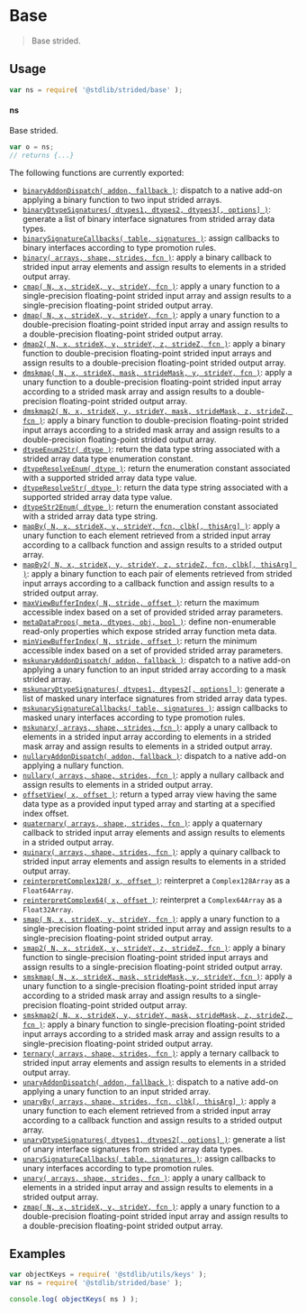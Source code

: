 <!--

@license Apache-2.0

Copyright (c) 2020 The Stdlib Authors.

Licensed under the Apache License, Version 2.0 (the "License");
you may not use this file except in compliance with the License.
You may obtain a copy of the License at

   http://www.apache.org/licenses/LICENSE-2.0

Unless required by applicable law or agreed to in writing, software
distributed under the License is distributed on an "AS IS" BASIS,
WITHOUT WARRANTIES OR CONDITIONS OF ANY KIND, either express or implied.
See the License for the specific language governing permissions and
limitations under the License.

-->

# Base

> Base strided.

<section class="usage">

## Usage

```javascript
var ns = require( '@stdlib/strided/base' );
```

#### ns

Base strided.

```javascript
var o = ns;
// returns {...}
```

The following functions are currently exported:

<!-- <toc pattern="*"> -->

<div class="namespace-toc">

-   <span class="signature">[`binaryAddonDispatch( addon, fallback )`][@stdlib/strided/base/binary-addon-dispatch]</span><span class="delimiter">: </span><span class="description">dispatch to a native add-on applying a binary function to two input strided arrays.</span>
-   <span class="signature">[`binaryDtypeSignatures( dtypes1, dtypes2, dtypes3[, options] )`][@stdlib/strided/base/binary-dtype-signatures]</span><span class="delimiter">: </span><span class="description">generate a list of binary interface signatures from strided array data types.</span>
-   <span class="signature">[`binarySignatureCallbacks( table, signatures )`][@stdlib/strided/base/binary-signature-callbacks]</span><span class="delimiter">: </span><span class="description">assign callbacks to binary interfaces according to type promotion rules.</span>
-   <span class="signature">[`binary( arrays, shape, strides, fcn )`][@stdlib/strided/base/binary]</span><span class="delimiter">: </span><span class="description">apply a binary callback to strided input array elements and assign results to elements in a strided output array.</span>
-   <span class="signature">[`cmap( N, x, strideX, y, strideY, fcn )`][@stdlib/strided/base/cmap]</span><span class="delimiter">: </span><span class="description">apply a unary function to a single-precision floating-point strided input array and assign results to a single-precision floating-point strided output array.</span>
-   <span class="signature">[`dmap( N, x, strideX, y, strideY, fcn )`][@stdlib/strided/base/dmap]</span><span class="delimiter">: </span><span class="description">apply a unary function to a double-precision floating-point strided input array and assign results to a double-precision floating-point strided output array.</span>
-   <span class="signature">[`dmap2( N, x, strideX, y, strideY, z, strideZ, fcn )`][@stdlib/strided/base/dmap2]</span><span class="delimiter">: </span><span class="description">apply a binary function to double-precision floating-point strided input arrays and assign results to a double-precision floating-point strided output array.</span>
-   <span class="signature">[`dmskmap( N, x, strideX, mask, strideMask, y, strideY, fcn )`][@stdlib/strided/base/dmskmap]</span><span class="delimiter">: </span><span class="description">apply a unary function to a double-precision floating-point strided input array according to a strided mask array and assign results to a double-precision floating-point strided output array.</span>
-   <span class="signature">[`dmskmap2( N, x, strideX, y, strideY, mask, strideMask, z, strideZ, fcn )`][@stdlib/strided/base/dmskmap2]</span><span class="delimiter">: </span><span class="description">apply a binary function to double-precision floating-point strided input arrays according to a strided mask array and assign results to a double-precision floating-point strided output array.</span>
-   <span class="signature">[`dtypeEnum2Str( dtype )`][@stdlib/strided/base/dtype-enum2str]</span><span class="delimiter">: </span><span class="description">return the data type string associated with a strided array data type enumeration constant.</span>
-   <span class="signature">[`dtypeResolveEnum( dtype )`][@stdlib/strided/base/dtype-resolve-enum]</span><span class="delimiter">: </span><span class="description">return the enumeration constant associated with a supported strided array data type value.</span>
-   <span class="signature">[`dtypeResolveStr( dtype )`][@stdlib/strided/base/dtype-resolve-str]</span><span class="delimiter">: </span><span class="description">return the data type string associated with a supported strided array data type value.</span>
-   <span class="signature">[`dtypeStr2Enum( dtype )`][@stdlib/strided/base/dtype-str2enum]</span><span class="delimiter">: </span><span class="description">return the enumeration constant associated with a strided array data type string.</span>
-   <span class="signature">[`mapBy( N, x, strideX, y, strideY, fcn, clbk[, thisArg] )`][@stdlib/strided/base/map-by]</span><span class="delimiter">: </span><span class="description">apply a unary function to each element retrieved from a strided input array according to a callback function and assign results to a strided output array.</span>
-   <span class="signature">[`mapBy2( N, x, strideX, y, strideY, z, strideZ, fcn, clbk[, thisArg] )`][@stdlib/strided/base/map-by2]</span><span class="delimiter">: </span><span class="description">apply a binary function to each pair of elements retrieved from strided input arrays according to a callback function and assign results to a strided output array.</span>
-   <span class="signature">[`maxViewBufferIndex( N, stride, offset )`][@stdlib/strided/base/max-view-buffer-index]</span><span class="delimiter">: </span><span class="description">return the maximum accessible index based on a set of provided strided array parameters.</span>
-   <span class="signature">[`metaDataProps( meta, dtypes, obj, bool )`][@stdlib/strided/base/meta-data-props]</span><span class="delimiter">: </span><span class="description">define non-enumerable read-only properties which expose strided array function meta data.</span>
-   <span class="signature">[`minViewBufferIndex( N, stride, offset )`][@stdlib/strided/base/min-view-buffer-index]</span><span class="delimiter">: </span><span class="description">return the minimum accessible index based on a set of provided strided array parameters.</span>
-   <span class="signature">[`mskunaryAddonDispatch( addon, fallback )`][@stdlib/strided/base/mskunary-addon-dispatch]</span><span class="delimiter">: </span><span class="description">dispatch to a native add-on applying a unary function to an input strided array according to a mask strided array.</span>
-   <span class="signature">[`mskunaryDtypeSignatures( dtypes1, dtypes2[, options] )`][@stdlib/strided/base/mskunary-dtype-signatures]</span><span class="delimiter">: </span><span class="description">generate a list of masked unary interface signatures from strided array data types.</span>
-   <span class="signature">[`mskunarySignatureCallbacks( table, signatures )`][@stdlib/strided/base/mskunary-signature-callbacks]</span><span class="delimiter">: </span><span class="description">assign callbacks to masked unary interfaces according to type promotion rules.</span>
-   <span class="signature">[`mskunary( arrays, shape, strides, fcn )`][@stdlib/strided/base/mskunary]</span><span class="delimiter">: </span><span class="description">apply a unary callback to elements in a strided input array according to elements in a strided mask array and assign results to elements in a strided output array.</span>
-   <span class="signature">[`nullaryAddonDispatch( addon, fallback )`][@stdlib/strided/base/nullary-addon-dispatch]</span><span class="delimiter">: </span><span class="description">dispatch to a native add-on applying a nullary function.</span>
-   <span class="signature">[`nullary( arrays, shape, strides, fcn )`][@stdlib/strided/base/nullary]</span><span class="delimiter">: </span><span class="description">apply a nullary callback and assign results to elements in a strided output array.</span>
-   <span class="signature">[`offsetView( x, offset )`][@stdlib/strided/base/offset-view]</span><span class="delimiter">: </span><span class="description">return a typed array view having the same data type as a provided input typed array and starting at a specified index offset.</span>
-   <span class="signature">[`quaternary( arrays, shape, strides, fcn )`][@stdlib/strided/base/quaternary]</span><span class="delimiter">: </span><span class="description">apply a quaternary callback to strided input array elements and assign results to elements in a strided output array.</span>
-   <span class="signature">[`quinary( arrays, shape, strides, fcn )`][@stdlib/strided/base/quinary]</span><span class="delimiter">: </span><span class="description">apply a quinary callback to strided input array elements and assign results to elements in a strided output array.</span>
-   <span class="signature">[`reinterpretComplex128( x, offset )`][@stdlib/strided/base/reinterpret-complex128]</span><span class="delimiter">: </span><span class="description">reinterpret a `Complex128Array` as a `Float64Array`.</span>
-   <span class="signature">[`reinterpretComplex64( x, offset )`][@stdlib/strided/base/reinterpret-complex64]</span><span class="delimiter">: </span><span class="description">reinterpret a `Complex64Array` as a `Float32Array`.</span>
-   <span class="signature">[`smap( N, x, strideX, y, strideY, fcn )`][@stdlib/strided/base/smap]</span><span class="delimiter">: </span><span class="description">apply a unary function to a single-precision floating-point strided input array and assign results to a single-precision floating-point strided output array.</span>
-   <span class="signature">[`smap2( N, x, strideX, y, strideY, z, strideZ, fcn )`][@stdlib/strided/base/smap2]</span><span class="delimiter">: </span><span class="description">apply a binary function to single-precision floating-point strided input arrays and assign results to a single-precision floating-point strided output array.</span>
-   <span class="signature">[`smskmap( N, x, strideX, mask, strideMask, y, strideY, fcn )`][@stdlib/strided/base/smskmap]</span><span class="delimiter">: </span><span class="description">apply a unary function to a single-precision floating-point strided input array according to a strided mask array and assign results to a single-precision floating-point strided output array.</span>
-   <span class="signature">[`smskmap2( N, x, strideX, y, strideY, mask, strideMask, z, strideZ, fcn )`][@stdlib/strided/base/smskmap2]</span><span class="delimiter">: </span><span class="description">apply a binary function to single-precision floating-point strided input arrays according to a strided mask array and assign results to a single-precision floating-point strided output array.</span>
-   <span class="signature">[`ternary( arrays, shape, strides, fcn )`][@stdlib/strided/base/ternary]</span><span class="delimiter">: </span><span class="description">apply a ternary callback to strided input array elements and assign results to elements in a strided output array.</span>
-   <span class="signature">[`unaryAddonDispatch( addon, fallback )`][@stdlib/strided/base/unary-addon-dispatch]</span><span class="delimiter">: </span><span class="description">dispatch to a native add-on applying a unary function to an input strided array.</span>
-   <span class="signature">[`unaryBy( arrays, shape, strides, fcn, clbk[, thisArg] )`][@stdlib/strided/base/unary-by]</span><span class="delimiter">: </span><span class="description">apply a unary function to each element retrieved from a strided input array according to a callback function and assign results to a strided output array.</span>
-   <span class="signature">[`unaryDtypeSignatures( dtypes1, dtypes2[, options] )`][@stdlib/strided/base/unary-dtype-signatures]</span><span class="delimiter">: </span><span class="description">generate a list of unary interface signatures from strided array data types.</span>
-   <span class="signature">[`unarySignatureCallbacks( table, signatures )`][@stdlib/strided/base/unary-signature-callbacks]</span><span class="delimiter">: </span><span class="description">assign callbacks to unary interfaces according to type promotion rules.</span>
-   <span class="signature">[`unary( arrays, shape, strides, fcn )`][@stdlib/strided/base/unary]</span><span class="delimiter">: </span><span class="description">apply a unary callback to elements in a strided input array and assign results to elements in a strided output array.</span>
-   <span class="signature">[`zmap( N, x, strideX, y, strideY, fcn )`][@stdlib/strided/base/zmap]</span><span class="delimiter">: </span><span class="description">apply a unary function to a double-precision floating-point strided input array and assign results to a double-precision floating-point strided output array.</span>

</div>

<!-- </toc> -->

</section>

<!-- /.usage -->

<section class="examples">

## Examples

<!-- TODO: better examples -->

<!-- eslint no-undef: "error" -->

```javascript
var objectKeys = require( '@stdlib/utils/keys' );
var ns = require( '@stdlib/strided/base' );

console.log( objectKeys( ns ) );
```

</section>

<!-- /.examples -->

<!-- Section for related `stdlib` packages. Do not manually edit this section, as it is automatically populated. -->

<section class="related">

</section>

<!-- /.related -->

<!-- Section for all links. Make sure to keep an empty line after the `section` element and another before the `/section` close. -->

<section class="links">

<!-- <toc-links> -->

[@stdlib/strided/base/binary-addon-dispatch]: https://github.com/stdlib-js/stdlib/tree/develop/lib/node_modules/%40stdlib/strided/base/binary-addon-dispatch

[@stdlib/strided/base/binary-dtype-signatures]: https://github.com/stdlib-js/stdlib/tree/develop/lib/node_modules/%40stdlib/strided/base/binary-dtype-signatures

[@stdlib/strided/base/binary-signature-callbacks]: https://github.com/stdlib-js/stdlib/tree/develop/lib/node_modules/%40stdlib/strided/base/binary-signature-callbacks

[@stdlib/strided/base/binary]: https://github.com/stdlib-js/stdlib/tree/develop/lib/node_modules/%40stdlib/strided/base/binary

[@stdlib/strided/base/cmap]: https://github.com/stdlib-js/stdlib/tree/develop/lib/node_modules/%40stdlib/strided/base/cmap

[@stdlib/strided/base/dmap]: https://github.com/stdlib-js/stdlib/tree/develop/lib/node_modules/%40stdlib/strided/base/dmap

[@stdlib/strided/base/dmap2]: https://github.com/stdlib-js/stdlib/tree/develop/lib/node_modules/%40stdlib/strided/base/dmap2

[@stdlib/strided/base/dmskmap]: https://github.com/stdlib-js/stdlib/tree/develop/lib/node_modules/%40stdlib/strided/base/dmskmap

[@stdlib/strided/base/dmskmap2]: https://github.com/stdlib-js/stdlib/tree/develop/lib/node_modules/%40stdlib/strided/base/dmskmap2

[@stdlib/strided/base/dtype-enum2str]: https://github.com/stdlib-js/stdlib/tree/develop/lib/node_modules/%40stdlib/strided/base/dtype-enum2str

[@stdlib/strided/base/dtype-resolve-enum]: https://github.com/stdlib-js/stdlib/tree/develop/lib/node_modules/%40stdlib/strided/base/dtype-resolve-enum

[@stdlib/strided/base/dtype-resolve-str]: https://github.com/stdlib-js/stdlib/tree/develop/lib/node_modules/%40stdlib/strided/base/dtype-resolve-str

[@stdlib/strided/base/dtype-str2enum]: https://github.com/stdlib-js/stdlib/tree/develop/lib/node_modules/%40stdlib/strided/base/dtype-str2enum

[@stdlib/strided/base/map-by]: https://github.com/stdlib-js/stdlib/tree/develop/lib/node_modules/%40stdlib/strided/base/map-by

[@stdlib/strided/base/map-by2]: https://github.com/stdlib-js/stdlib/tree/develop/lib/node_modules/%40stdlib/strided/base/map-by2

[@stdlib/strided/base/max-view-buffer-index]: https://github.com/stdlib-js/stdlib/tree/develop/lib/node_modules/%40stdlib/strided/base/max-view-buffer-index

[@stdlib/strided/base/meta-data-props]: https://github.com/stdlib-js/stdlib/tree/develop/lib/node_modules/%40stdlib/strided/base/meta-data-props

[@stdlib/strided/base/min-view-buffer-index]: https://github.com/stdlib-js/stdlib/tree/develop/lib/node_modules/%40stdlib/strided/base/min-view-buffer-index

[@stdlib/strided/base/mskunary-addon-dispatch]: https://github.com/stdlib-js/stdlib/tree/develop/lib/node_modules/%40stdlib/strided/base/mskunary-addon-dispatch

[@stdlib/strided/base/mskunary-dtype-signatures]: https://github.com/stdlib-js/stdlib/tree/develop/lib/node_modules/%40stdlib/strided/base/mskunary-dtype-signatures

[@stdlib/strided/base/mskunary-signature-callbacks]: https://github.com/stdlib-js/stdlib/tree/develop/lib/node_modules/%40stdlib/strided/base/mskunary-signature-callbacks

[@stdlib/strided/base/mskunary]: https://github.com/stdlib-js/stdlib/tree/develop/lib/node_modules/%40stdlib/strided/base/mskunary

[@stdlib/strided/base/nullary-addon-dispatch]: https://github.com/stdlib-js/stdlib/tree/develop/lib/node_modules/%40stdlib/strided/base/nullary-addon-dispatch

[@stdlib/strided/base/nullary]: https://github.com/stdlib-js/stdlib/tree/develop/lib/node_modules/%40stdlib/strided/base/nullary

[@stdlib/strided/base/offset-view]: https://github.com/stdlib-js/stdlib/tree/develop/lib/node_modules/%40stdlib/strided/base/offset-view

[@stdlib/strided/base/quaternary]: https://github.com/stdlib-js/stdlib/tree/develop/lib/node_modules/%40stdlib/strided/base/quaternary

[@stdlib/strided/base/quinary]: https://github.com/stdlib-js/stdlib/tree/develop/lib/node_modules/%40stdlib/strided/base/quinary

[@stdlib/strided/base/reinterpret-complex128]: https://github.com/stdlib-js/stdlib/tree/develop/lib/node_modules/%40stdlib/strided/base/reinterpret-complex128

[@stdlib/strided/base/reinterpret-complex64]: https://github.com/stdlib-js/stdlib/tree/develop/lib/node_modules/%40stdlib/strided/base/reinterpret-complex64

[@stdlib/strided/base/smap]: https://github.com/stdlib-js/stdlib/tree/develop/lib/node_modules/%40stdlib/strided/base/smap

[@stdlib/strided/base/smap2]: https://github.com/stdlib-js/stdlib/tree/develop/lib/node_modules/%40stdlib/strided/base/smap2

[@stdlib/strided/base/smskmap]: https://github.com/stdlib-js/stdlib/tree/develop/lib/node_modules/%40stdlib/strided/base/smskmap

[@stdlib/strided/base/smskmap2]: https://github.com/stdlib-js/stdlib/tree/develop/lib/node_modules/%40stdlib/strided/base/smskmap2

[@stdlib/strided/base/ternary]: https://github.com/stdlib-js/stdlib/tree/develop/lib/node_modules/%40stdlib/strided/base/ternary

[@stdlib/strided/base/unary-addon-dispatch]: https://github.com/stdlib-js/stdlib/tree/develop/lib/node_modules/%40stdlib/strided/base/unary-addon-dispatch

[@stdlib/strided/base/unary-by]: https://github.com/stdlib-js/stdlib/tree/develop/lib/node_modules/%40stdlib/strided/base/unary-by

[@stdlib/strided/base/unary-dtype-signatures]: https://github.com/stdlib-js/stdlib/tree/develop/lib/node_modules/%40stdlib/strided/base/unary-dtype-signatures

[@stdlib/strided/base/unary-signature-callbacks]: https://github.com/stdlib-js/stdlib/tree/develop/lib/node_modules/%40stdlib/strided/base/unary-signature-callbacks

[@stdlib/strided/base/unary]: https://github.com/stdlib-js/stdlib/tree/develop/lib/node_modules/%40stdlib/strided/base/unary

[@stdlib/strided/base/zmap]: https://github.com/stdlib-js/stdlib/tree/develop/lib/node_modules/%40stdlib/strided/base/zmap

<!-- </toc-links> -->

</section>

<!-- /.links -->
